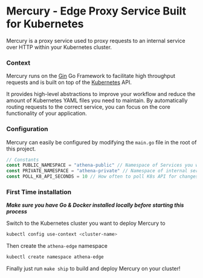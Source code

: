 # Mercury - Edge Proxy Service Built for Kubernetes

Mercury is a proxy service used to proxy requests to an internal service over HTTP within your Kubernetes cluster.

### Context

Mercury runs on the [Gin](https://github.com/gin-gonic/gin) Go Framework to facilitate high throughput requests and is built on top of the [Kubernetes](https://kubernetes.io/) API.

It provides high-level abstractions to improve your workflow and reduce the amount of Kubernetes YAML files you need to maintain. By automatically routing requests to the correct service, you can focus on the core functionality of your application.

### Configuration

Mercury can easily be configured by modifying the `main.go` file in the root of this project.

```go
// Constants
const PUBLIC_NAMESPACE = "athena-public" // Namespace of Services you want to be able to access from the edge
const PRIVATE_NAMESPACE = "athena-private" // Namespace of internal services used for authentication, Mercury will not allow access to services in this namespace from the edge without prior configuration
const POLL_K8_API_SECONDS = 10 // How often to poll K8s API for changes to services
```

### First Time installation

*<b>Make sure you have Go & Docker installed locally before starting this process</b>*

Switch to the Kubernetes cluster you want to deploy Mercury to

```bash
kubectl config use-context <cluster-name>
``` 

Then create the `athena-edge` namespace

```bash
kubectl create namespace athena-edge
```

Finally just run `make ship` to build and deploy Mercury on your cluster!
